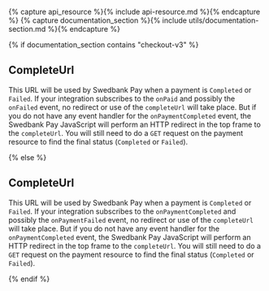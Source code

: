 {% capture api_resource %}{% include api-resource.md %}{% endcapture %}
{% capture documentation_section %}{% include utils/documentation-section.md %}{% endcapture %}

{% if documentation_section contains "checkout-v3" %}

## CompleteUrl

This URL will be used by Swedbank Pay when a payment is `Completed` or `Failed`.
If your integration subscribes to the `onPaid` and possibly the `onFailed`
event, no redirect or use of the `completeUrl` will take place. But if you do
not have any event handler for the `onPaymentCompleted` event, the Swedbank Pay
JavaScript will perform an HTTP redirect in the top frame to the `completeUrl`.
You will still need to do a `GET` request on the payment resource to find the
final status (`Completed` or `Failed`).

{% else %}

## CompleteUrl

This URL will be used by Swedbank Pay when a payment is `Completed` or `Failed`.
If your integration subscribes to the `onPaymentCompleted` and possibly the
`onPaymentFailed` event, no redirect or use of the `completeUrl` will take
place. But if you do not have any event handler for the `onPaymentCompleted`
event, the Swedbank Pay JavaScript will perform an HTTP redirect in the top
frame to the `completeUrl`. You will still need to do a `GET` request on the
payment resource to find the final status (`Completed` or `Failed`).

{% endif %}
